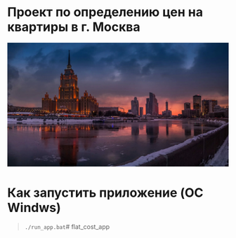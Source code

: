 # Проект по определению цен на квартиры в г. Москва
<p align="center">
  <img src="app/static/images/moscow_city.webp" width="1000" title="hover text">
</p>

# Как запустить приложение (OC Windws)
>  ``` ./run_app.bat ```# flat_cost_app
